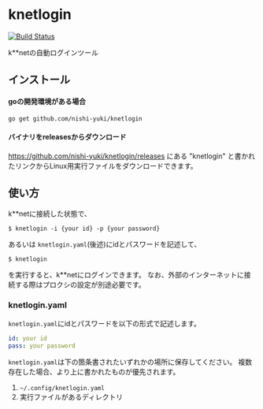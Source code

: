 # knetlogin
[![Build Status](https://travis-ci.org/nishi-yuki/knetlogin.svg?branch=master)](https://travis-ci.org/nishi-yuki/knetlogin)

k**netの自動ログインツール

## インストール
#### goの開発環境がある場合
```shell
go get github.com/nishi-yuki/knetlogin
```

#### バイナリをreleasesからダウンロード

<https://github.com/nishi-yuki/knetlogin/releases>
にある "knetlogin" と書かれたリンクからLinux用実行ファイルをダウンロードできます。

## 使い方

k**netに接続した状態で、
```shell
$ knetlogin -i {your id} -p {your password}
```
あるいは
`knetlogin.yaml`(後述)にidとパスワードを記述して、
```shell
$ knetlogin
```
を実行すると、k**netにログインできます。
なお、外部のインターネットに接続する際はプロクシの設定が別途必要です。

### knetlogin.yaml
`knetlogin.yaml`にidとパスワードを以下の形式で記述します。

```knetlogin.yaml
id: your id
pass: your password
```
`knetlogin.yaml`は下の箇条書されたいずれかの場所に保存してください。
複数存在した場合、より上に書かれたものが優先されます。
1. `~/.config/knetlogin.yaml`
1. 実行ファイルがあるディレクトリ

